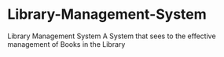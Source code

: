 # Library-Management-System
Library Management System
A System that sees to the effective management of Books in the Library
